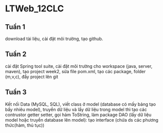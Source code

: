 # LTWeb_12CLC
## Tuần 1
download tài liệu, cài đặt môi trường, tạo github.
## Tuần 2
cài đặt Spring tool suite, cài đặt môi trường cho workspace (java, server, maven), tạo project week2, sửa file pom.xml, tạo các package, folder (m,v,c), đẩy project lên git
## Tuần 3
Kết nối Data (MySQL, SQL), viết class ở model (database có mấy bảng tạo bấy nhiêu model), truyền dữ liệu và lấy dữ liệu trong model thì tạo các contrustor getter setter, gọi hàm ToString, làm package DAO (lấy dữ liệu model hoặc truyền database lên model): tạo interface (chứa ds các phương thức(hàm, thủ tục)) 
